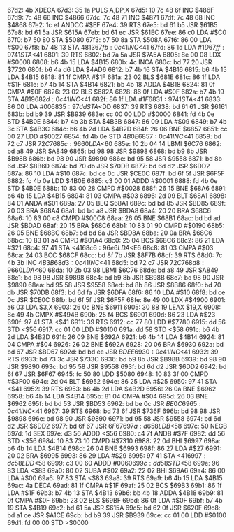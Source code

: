 67d2: 4b           XDECA
67d3: 35 1a        PULS   A,DP,X
67d5: 10 7c 48 6f  INC    $486F
67d9: 7c 48 66     INC    $4866
67dc: 7c 48 71     INC    $4871
67df: 7c 48 68     INC    $4868
67e2: 1c ef        ANDCC  #$EF
67e4: 39           RTS
67e5: bd 61 b5     JSR    $61B5
67e8: bd 61 5a     JSR    $615A
67eb: bd 61 ec     JSR    $61EC
67ee: 86 c0        LDA    #$C0
67f0: b7 50 80     STA    $5080
67f3: b7 50 8a     STA    $508A
67f6: 86 00        LDA    #$00
67f8: b7 48 13     STA    $4813
67fb: 0c 41        INC    <$41
67fd: 86 1d        LDA    #$1D
67ff: 97 41        STA    <$41
6801: 39           RTS
6802: bd 7a 5a     JSR    $7A5A
6805: 8e 00 08     LDX    #$0008
6808: b6 4b 15     LDA    $4B15
680b: 4c           INCA
680c: bd 77 20     JSR    $7720
680f: b6 4a d6     LDA    $4AD6
6812: b7 4b 16     STA    $4B16
6815: b6 4b 15     LDA    $4B15
6818: 81 1f        CMPA   #$1F
681a: 23 02        BLS    $681E
681c: 86 1f        LDA    #$1F
681e: b7 4b 14     STA    $4B14
6821: bb 4b 18     ADDA   $4B18
6824: 81 0f        CMPA   #$0F
6826: 23 02        BLS    $682A
6828: 86 0f        LDA    #$0F
682a: b7 4b 19     STA    $4B19
682d: 0c 41        INC    <$41
682f: 86 1f        LDA    #$1F
6831: 97 41        STA    <$41
6833: 86 00        LDA    #$00
6835: 97 dd        STA    <$DD
6837: 39           RTS
6838: bd 61 61     JSR    $6161
683b: bd b9 39     JSR    $B939
683e: cc 00 00     LDD    #$0000
6841: fd 4b 0e     STD    $4B0E
6844: b7 4b 3b     STA    $4B3B
6847: 86 09        LDA    #$09
6849: b7 4b 3c     STA    $4B3C
684c: b6 4b 2d     LDA    $4B2D
684f: 26 06        BNE    $6857
6851: cc 00 27     LDD    #$0027
6854: fd 4b 0e     STD    $4B0E
6857: 0c 41        INC    <$41
6859: bd 72 c7     JSR    $72C7
685c: 96 60        LDA    <$60
685e: 10 2b 04 14  LBMI   $6C76
6862: bd a8 49     JSR    $A849
6865: bd 98 98     JSR    $9898
6868: bd b9 8b     JSR    $B98B
686b: bd 98 90     JSR    $9890
686e: bd 95 58     JSR    $9558
6871: bd 8b 6d     JSR    $8B6D
6874: bd 70 db     JSR    $70DB
6877: bd 6d d2     JSR    $6DD2
687a: 86 10        LDA    #$10
687c: bd ce 0c     JSR    $CE0C
687f: bd 6f 5f     JSR    $6F5F
6882: fc 4b 0e     LDD    $4B0E
6885: c3 00 01     ADDD   #$0001
6888: fd 4b 0e     STD    $4B0E
688b: 10 83 00 28  CMPD   #$0028
688f: 26 15        BNE    $68A6
6891: b6 4b 15     LDA    $4B15
6894: 81 03        CMPA   #$03
6896: 2d 09        BLT    $68A1
6898: 84 01        ANDA   #$01
689a: 27 05        BEQ    $68A1
689c: bd bd 85     JSR    $BD85
689f: 20 03        BRA    $68A4
68a1: bd bd a8     JSR    $BDA8
68a4: 20 20        BRA    $68C6
68a6: 10 83 00 c8  CMPD   #$00C8
68aa: 26 05        BNE    $68B1
68ac: bd bd ad     JSR    $BDAD
68af: 20 15        BRA    $68C6
68b1: 10 83 01 90  CMPD   #$0190
68b5: 26 05        BNE    $68BC
68b7: bd bd 8a     JSR    $BD8A
68ba: 20 0a        BRA    $68C6
68bc: 10 83 01 a4  CMPD   #$01A4
68c0: 25 04        BCS    $68C6
68c2: 86 21        LDA    #$21
68c4: 97 41        STA    <$41
68c6: 96 e6        LDA    <$E6
68c8: 81 03        CMPA   #$03
68ca: 24 03        BCC    $68CF
68cc: bd 8f 7b     JSR    $8F7B
68cf: 39           RTS
68d0: 7c 4b 3b     INC    $4B3B
68d3: 0c 41        INC    <$41
68d5: bd 72 c7     JSR    $72C7
68d8: 96 60        LDA    <$60
68da: 10 2b 03 98  LBMI   $6C76
68de: bd a8 49     JSR    $A849
68e1: bd 98 98     JSR    $9898
68e4: bd b9 8b     JSR    $B98B
68e7: bd 98 90     JSR    $9890
68ea: bd 95 58     JSR    $9558
68ed: bd 8b 86     JSR    $8B86
68f0: bd 70 db     JSR    $70DB
68f3: bd 6d fa     JSR    $6DFA
68f6: 86 10        LDA    #$10
68f8: bd ce 0c     JSR    $CE0C
68fb: bd 6f 5f     JSR    $6F5F
68fe: 8e 49 00     LDX    #$4900
6901: a6 03        LDA    $3,X
6903: 26 0c        BNE    $6911
6905: 30 88 19     LEAX   $19,X
6908: 8c 49 4b     CMPX   #$494B
690b: 25 f4        BCS    $6901
690d: 86 23        LDA    #$23
690f: 97 41        STA    <$41
6911: 39           RTS
6912: cc 77 80     LDD    #$7780
6915: dd 56        STD    <$56
6917: cc 01 00     LDD    #$0100
691a: dd 58        STD    <$58
691c: b6 4b 2d     LDA    $4B2D
691f: 26 09        BNE    $692A
6921: b6 4b 14     LDA    $4B14
6924: 81 04        CMPA   #$04
6926: 26 02        BNE    $692A
6928: 20 06        BRA    $6930
692a: bd bd 67     JSR    $BD67
692d: bd bd ee     JSR    $BDEE
6930: 0c 41        INC    <$41
6932: 39           RTS
6933: bd 73 3c     JSR    $733C
6936: bd b9 8b     JSR    $B98B
6939: bd 98 90     JSR    $9890
693c: bd 95 58     JSR    $9558
693f: bd 6d d2     JSR    $6DD2
6942: bd 6f 67     JSR    $6F67
6945: fc 50 80     LDD    $5080
6948: 10 83 3f 00  CMPD   #$3F00
694c: 2d 04        BLT    $6952
694e: 86 25        LDA    #$25
6950: 97 41        STA    <$41
6952: 39           RTS
6953: b6 4b 2d     LDA    $4B2D
6956: 26 0a        BNE    $6962
6958: b6 4b 14     LDA    $4B14
695b: 81 04        CMPA   #$04
695d: 26 03        BNE    $6962
695f: bd bd 53     JSR    $BD53
6962: bd be 0c     JSR    $BE0C
6965: 0c 41        INC    <$41
6967: 39           RTS
6968: bd 73 6f     JSR    $736F
696b: bd 98 98     JSR    $9898
696e: bd 98 90     JSR    $9890
6971: bd 95 58     JSR    $9558
6974: bd 6d d2     JSR    $6DD2
6977: bd 6f 67     JSR    $6F67
697a: d6 58        LDB    <$58
697c: 50           NEGB
697d: 1d           SEX
697e: d3 56        ADDD   <$56
6980: c4 7f        ANDB   #$7F
6982: dd 56        STD    <$56
6984: 10 83 73 10  CMPD   #$7310
6988: 22 0d        BHI    $6997
698a: b6 4b 14     LDA    $4B14
698d: 26 04        BNE    $6993
698f: 86 27        LDA    #$27
6991: 20 02        BRA    $6995
6993: 86 29        LDA    #$29
6995: 97 41        STA    <$41
6997: dc 58        LDD    <$58
6999: c3 00 60     ADDD   #$0060
699c: dd 58        STD    <$58
699e: 96 83        LDA    <$83
69a0: 80 02        SUBA   #$02
69a2: 22 02        BHI    $69A6
69a4: 86 00        LDA    #$00
69a6: 97 83        STA    <$83
69a8: 39           RTS
69a9: b6 4b 15     LDA    $4B15
69ac: 4a           DECA
69ad: 81 1f        CMPA   #$1F
69af: 25 02        BCS    $69B3
69b1: 86 1f        LDA    #$1F
69b3: b7 4b 13     STA    $4B13
69b6: bb 4b 18     ADDA   $4B18
69b9: 81 0f        CMPA   #$0F
69bb: 23 02        BLS    $69BF
69bd: 86 0f        LDA    #$0F
69bf: b7 4b 19     STA    $4B19
69c2: bd 61 5a     JSR    $615A
69c5: bd 62 0f     JSR    $620F
69c8: bd a1 ce     JSR    $A1CE
69cb: bd b9 39     JSR    $B939
69ce: cc 01 00     LDD    #$0100
69d1: fd 00 00     STD    >$0000
